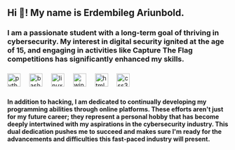 <h2 align="left">Hi 👋! My name is Erdembileg Ariunbold. </h2>

###

<h3 align="left">I am a passionate student with a long-term goal of thriving in cybersecurity. My interest in digital security ignited at the age of 15, and engaging in activities like Capture The Flag competitions has significantly enhanced my skills.</h3>

###

<div align="left">
  <img src="https://cdn.jsdelivr.net/gh/devicons/devicon/icons/python/python-original.svg" height="30" alt="python logo"  />
  <img width="12" />
  <img src="https://cdn.jsdelivr.net/gh/devicons/devicon/icons/bash/bash-original.svg" height="30" alt="bash logo"  />
  <img width="12" />
  <img src="https://cdn.jsdelivr.net/gh/devicons/devicon/icons/linux/linux-original.svg" height="30" alt="linux logo"  />
  <img width="12" />
  <img src="https://cdn.jsdelivr.net/gh/devicons/devicon/icons/windows8/windows8-original.svg" height="30" alt="windows8 logo"  />
  <img width="12" />
  <img src="https://cdn.jsdelivr.net/gh/devicons/devicon/icons/html5/html5-original.svg" height="30" alt="html5 logo"  />
  <img width="12" />
  <img src="https://cdn.jsdelivr.net/gh/devicons/devicon/icons/css3/css3-original.svg" height="30" alt="css3 logo"  />
</div>

###

<h4 align="left">In addition to hacking, I am dedicated to continually developing my programming abilities through online platforms. These efforts aren't just for my future career; they represent a personal hobby that has become deeply intertwined with my aspirations in the cybersecurity industry. This dual dedication pushes me to succeed and makes sure I'm ready for the advancements and difficulties this fast-paced industry will present.</h4>
